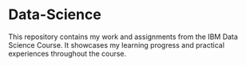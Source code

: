 # Data-Science
This repository contains my work and assignments from the IBM Data Science Course. It showcases my learning progress and practical experiences throughout the course.
